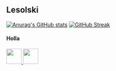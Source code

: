 ## Lesolski
[![Anurag's GitHub stats](https://github-readme-stats.vercel.app/api?username=lesolski&show_icons=true&theme=gruvbox)](https://github.com/lesolski?tab=repositories)
[![GitHub Streak](https://github-readme-streak-stats.herokuapp.com?user=lesolski&theme=gruvbox&hide_border=true&date_format=M%20j%5B%2C%20Y%5D)](https://github.com/lesolski?tab=repositories)
#### Holla
<p align="left">
<a href="https://discordapp.com/users/924759695753900137" target="_blank">
  <img src="https://github.com/lesolski/lesolski/blob/main/assets/discord-logo-brand.svg" width="40" height="40">
</a>
<a href="https://twitter.com/lesolski" target="_blank">
  <img src="https://github.com/lesolski/lesolski/blob/main/assets/twitter-logo-brand.svg" width="40" height="40">
</a>
</p>
